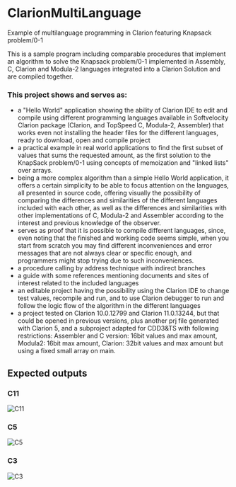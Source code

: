 # ClarionMultiLanguage
Example of multilanguage programming in Clarion featuring Knapsack problem/0-1

This is a sample program including comparable procedures that implement an algorithm to solve the Knapsack problem/0-1 implemented in Assembly, C, Clarion and Modula-2 languages integrated into a Clarion Solution and are compiled together.

### This project shows and serves as:

- a "Hello World" application showing the ability of Clarion IDE to edit and compile using different programming languages available in Softvelocity Clarion package (Clarion, and TopSpeed C, Modula-2, Assembler) that works even not installing the header files for the different languages, ready to download, open and compile project
- a practical example in real world applications to find the first subset of values that sums the requested amount, as the first solution to the KnapSack problem/0-1 using concepts of memoization and "linked lists" over arrays.
- being a more complex algorithm than a simple Hello World application, it offers a certain simplicity to be able to focus attention on the languages, all presented in source code, offering visually the possibility of comparing the differences and similarities of the different languages included with each other, as well as the differences and similarities with other implementations of C, Modula-2 and Assembler according to the interest and previous knowledge of the observer.
- serves as proof that it is possible to compile different languages, since, even noting that the finished and working code seems simple, when you start from scratch you may find different inconveniences and error messages that are not always clear or specific enough, and programmers might stop trying due to such inconveniences.
- a procedure calling by address technique with indirect branches
- a guide with some references mentioning documents and sites of interest related to the included languages 
- an editable project having the possibility using the Clarion IDE to change test values, recompile and run, and to use Clarion debugger to run and follow the logic flow of the algorithm in the different languages
- a project tested on Clarion 10.0.12799 and Clarion 11.0.13244, but that could be opened in previous versions, plus another prj file generated with Clarion 5, and a subproject adapted for CDD3&TS with following restrictions: Assembler and C version: 16bit values and max amount, Modula2: 16bit max amount, Clarion: 32bit values and max amount but using a fixed small array on main.

## Expected outputs

### C11
![C11](https://github.com/federico-navarro/ClarionMultiLanguage/tree/main/Captures/KnapLiteC11.png?raw=true)

### C5
![C5](https://github.com/federico-navarro/ClarionMultiLanguage/tree/main/Captures/KnapLiteC5.png?raw=true)

### C3
![C3](https://github.com/federico-navarro/ClarionMultiLanguage/tree/main/Captures/KnapLiteC3.png?raw=true)
